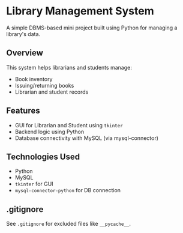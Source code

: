 # Library Management System 
A simple DBMS-based mini project built using Python for managing a library's data.

## Overview
This system helps librarians and students manage:
- Book inventory
- Issuing/returning books
- Librarian and student records

## Features
- GUI for Librarian and Student using `tkinter`
- Backend logic using Python
- Database connectivity with MySQL (via mysql-connector)

## Technologies Used
- Python
- MySQL
- `tkinter` for GUI
- `mysql-connector-python` for DB connection

## .gitignore
See `.gitignore` for excluded files like `__pycache__`.

